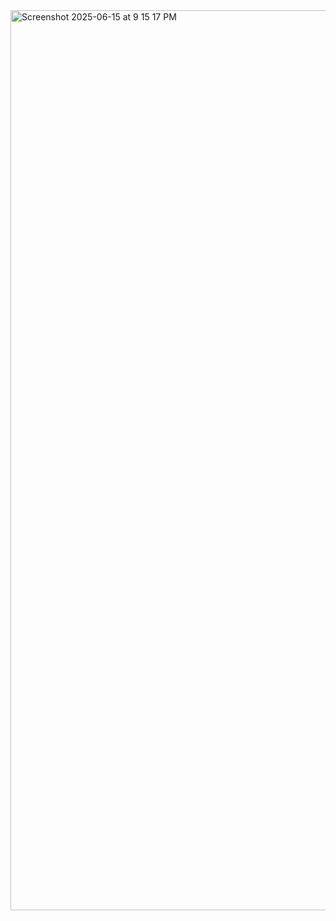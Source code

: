 <img width="1440" alt="Screenshot 2025-06-15 at 9 15 17 PM" src="https://github.com/user-attachments/assets/0de9b3a2-40f1-4c55-888a-5281e42f7b56" />
